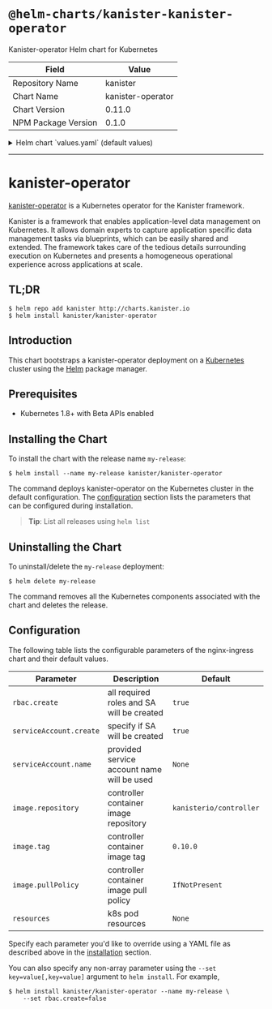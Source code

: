 # `@helm-charts/kanister-kanister-operator`

Kanister-operator Helm chart for Kubernetes

| Field               | Value             |
| ------------------- | ----------------- |
| Repository Name     | kanister          |
| Chart Name          | kanister-operator |
| Chart Version       | 0.11.0            |
| NPM Package Version | 0.1.0             |

<details>

<summary>Helm chart `values.yaml` (default values)</summary>

```yaml
# Default values for kanister-operator.
# This is a YAML-formatted file.
# Declare variables to be passed into your templates.
image:
  repository: kanisterio/controller
  tag: 0.10.0
  pullPolicy: IfNotPresent
rbac:
  create: true
serviceAccount:
  create: true
  name:

resources:
# We usually recommend not to specify default resources and to leave this as a conscious
# choice for the user. This also increases chances charts run on environments with little
# resources, such as Minikube. If you do want to specify resources, uncomment the following
# lines, adjust them as necessary, and remove the curly braces after 'resources:'.
# limits:
#  cpu: 100m
#  memory: 128Mi
# requests:
#  cpu: 100m
#  memory: 128Mi
```

</details>

---

# kanister-operator

[kanister-operator](https://github.com/kanisterio/kanister) is a Kubernetes operator for the Kanister framework.

Kanister is a framework that enables application-level data management on Kubernetes. It allows domain experts to capture application specific data management tasks via blueprints, which can be easily shared and extended. The framework takes care of the tedious details surrounding execution on Kubernetes and presents a homogeneous operational experience across applications at scale.

## TL;DR

```console
$ helm repo add kanister http://charts.kanister.io
$ helm install kanister/kanister-operator
```

## Introduction

This chart bootstraps a kanister-operator deployment on a [Kubernetes](http://kubernetes.io) cluster using the [Helm](https://helm.sh) package manager.

## Prerequisites

- Kubernetes 1.8+ with Beta APIs enabled

## Installing the Chart

To install the chart with the release name `my-release`:

```console
$ helm install --name my-release kanister/kanister-operator
```

The command deploys kanister-operator on the Kubernetes cluster in the default configuration. The [configuration](#configuration) section lists the parameters that can be configured during installation.

> **Tip**: List all releases using `helm list`

## Uninstalling the Chart

To uninstall/delete the `my-release` deployment:

```console
$ helm delete my-release
```

The command removes all the Kubernetes components associated with the chart and deletes the release.

## Configuration

The following table lists the configurable parameters of the nginx-ingress chart and their default values.

| Parameter               | Description                                | Default                 |
| ----------------------- | ------------------------------------------ | ----------------------- |
| `rbac.create`           | all required roles and SA will be created  | `true`                  |
| `serviceAccount.create` | specify if SA will be created              | `true`                  |
| `serviceAccount.name`   | provided service account name will be used | `None`                  |
| `image.repository`      | controller container image repository      | `kanisterio/controller` |
| `image.tag`             | controller container image tag             | `0.10.0`                |
| `image.pullPolicy`      | controller container image pull policy     | `IfNotPresent`          |
| `resources`             | k8s pod resources                          | `None`                  |

Specify each parameter you'd like to override using a YAML file as described above in the [installation](#installing-the-chart) section.

You can also specify any non-array parameter using the `--set key=value[,key=value]` argument to `helm install`. For example,

```console
$ helm install kanister/kanister-operator --name my-release \
    --set rbac.create=false
```
